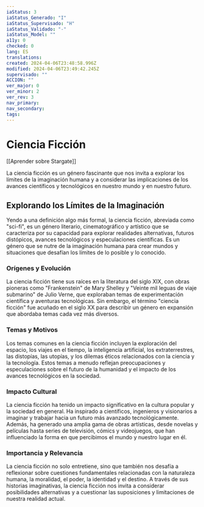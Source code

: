 ```yaml
---
iaStatus: 3
iaStatus_Generado: "I"
iaStatus_Supervisado: "H"
iaStatus_Validado: "-"
iaStatus_Model: ""
a11y: 0
checked: 0
lang: ES
translations: 
created: 2024-04-06T23:48:58.996Z
modified: 2024-04-06T23:49:42.245Z
supervisado: ""
ACCION: ""
ver_major: 0
ver_minor: 2
ver_rev: 3
nav_primary: 
nav_secondary: 
tags:
---
```

# Ciencia Ficción

[[Aprender sobre Stargate]]

La ciencia ficción es un género fascinante que nos invita a explorar los límites de la imaginación humana y a considerar las implicaciones de los avances científicos y tecnológicos en nuestro mundo y en nuestro futuro.

## Explorando los Límites de la Imaginación

Yendo a una definición algo más formal, la ciencia ficción, abreviada como "sci-fi", es un género literario, cinematográfico y artístico que se caracteriza por su capacidad para explorar realidades alternativas, futuros distópicos, avances tecnológicos y especulaciones científicas. Es un género que se nutre de la imaginación humana para crear mundos y situaciones que desafían los límites de lo posible y lo conocido.

### Orígenes y Evolución
La ciencia ficción tiene sus raíces en la literatura del siglo XIX, con obras pioneras como "Frankenstein" de Mary Shelley y "Veinte mil leguas de viaje submarino" de Julio Verne, que exploraban temas de experimentación científica y aventuras tecnológicas. Sin embargo, el término "ciencia ficción" fue acuñado en el siglo XX para describir un género en expansión que abordaba temas cada vez más diversos.

### Temas y Motivos
Los temas comunes en la ciencia ficción incluyen la exploración del espacio, los viajes en el tiempo, la inteligencia artificial, los extraterrestres, las distopías, las utopías, y los dilemas éticos relacionados con la ciencia y la tecnología. Estos temas a menudo reflejan preocupaciones y especulaciones sobre el futuro de la humanidad y el impacto de los avances tecnológicos en la sociedad.

### Impacto Cultural
La ciencia ficción ha tenido un impacto significativo en la cultura popular y la sociedad en general. Ha inspirado a científicos, ingenieros y visionarios a imaginar y trabajar hacia un futuro más avanzado tecnológicamente. Además, ha generado una amplia gama de obras artísticas, desde novelas y películas hasta series de televisión, cómics y videojuegos, que han influenciado la forma en que percibimos el mundo y nuestro lugar en él.

### Importancia y Relevancia
La ciencia ficción no solo entretiene, sino que también nos desafía a reflexionar sobre cuestiones fundamentales relacionadas con la naturaleza humana, la moralidad, el poder, la identidad y el destino. A través de sus historias imaginativas, la ciencia ficción nos invita a considerar posibilidades alternativas y a cuestionar las suposiciones y limitaciones de nuestra realidad actual.

